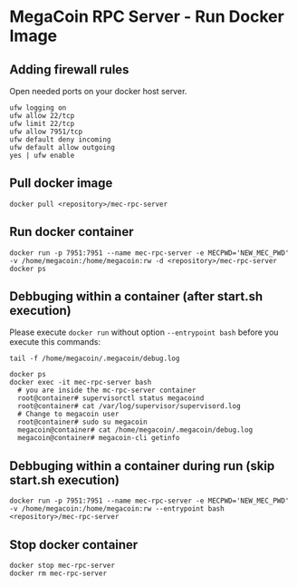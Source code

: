 # MegaCoin RPC Server - Run Docker Image

## Adding firewall rules
Open needed ports on your docker host server.
```
ufw logging on
ufw allow 22/tcp
ufw limit 22/tcp
ufw allow 7951/tcp
ufw default deny incoming 
ufw default allow outgoing 
yes | ufw enable
```

## Pull docker image
```
docker pull <repository>/mec-rpc-server
```

## Run docker container
```
docker run -p 7951:7951 --name mec-rpc-server -e MECPWD='NEW_MEC_PWD' -v /home/megacoin:/home/megacoin:rw -d <repository>/mec-rpc-server
docker ps
```

## Debbuging within a container (after start.sh execution)
Please execute ```docker run``` without option ```--entrypoint bash``` before you execute this commands:
```
tail -f /home/megacoin/.megacoin/debug.log

docker ps
docker exec -it mec-rpc-server bash
  # you are inside the mc-rpc-server container
  root@container# supervisorctl status megacoind
  root@container# cat /var/log/supervisor/supervisord.log
  # Change to megacoin user
  root@container# sudo su megacoin
  megacoin@container# cat /home/megacoin/.megacoin/debug.log
  megacoin@container# megacoin-cli getinfo
```

## Debbuging within a container during run (skip start.sh execution)
```
docker run -p 7951:7951 --name mec-rpc-server -e MECPWD='NEW_MEC_PWD' -v /home/megacoin:/home/megacoin:rw --entrypoint bash <repository>/mec-rpc-server
```

## Stop docker container
```
docker stop mec-rpc-server
docker rm mec-rpc-server
```
